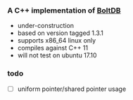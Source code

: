 ### A C++ implementation of [BoltDB](https://github.com/boltdb/bolt)
* under-construction
* based on version tagged 1.3.1
* supports x86_64 linux only
* compiles against C++ 11
* will not test on ubuntu 17.10


### todo
- [ ] uniform pointer/shared pointer usage